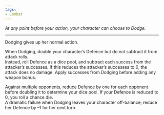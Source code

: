 ```yaml
---
tags:
- Combat
---
```


_At any point before your action, your character can choose to Dodge._

---

Dodging gives up her normal action.

When Dodging, double your character’s Defence but do not subtract it from attack rolls.\
Instead, roll Defence as a dice pool, and subtract each success from the attacker’s successes. If this reduces the attacker’s successes to 0, the attack does no damage. Apply successes from Dodging before adding any weapon bonus.

Against multiple opponents, reduce Defence by one for each opponent before doubling it to determine your dice pool. If your Defence is reduced to 0, you roll a chance die.\
A dramatic failure when Dodging leaves your character off-balance; reduce her Defence by –1 for her next turn.